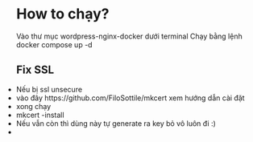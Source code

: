 <ul>
<h1>How to chạy?</h1>
<span>Vào thư mục wordpress-nginx-docker dưới terminal</span>
<span>Chạy bằng lệnh docker compose up -d</span>
<h2>Fix SSL</h2>
<li> Nếu bị ssl unsecure</li>
<li> vào đây https://github.com/FiloSottile/mkcert xem hướng dẫn cài đặt</li>
<li>xong chạy</li>
<li>mkcert -install</li>
<li>Nếu vẫn còn thì dùng này tự generate ra key bỏ vô luôn đi :)</li>
<li></li>
</ul>